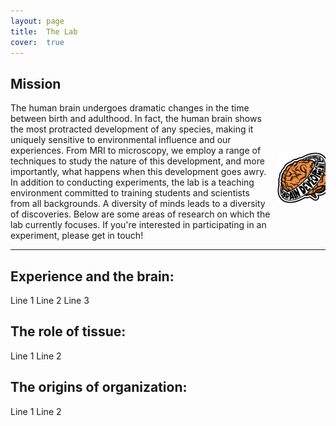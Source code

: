 ```yaml
---
layout: page
title:  The Lab
cover:  true 
---
```

## Mission

 <div class="row">
 	
 </div> 

 <div class="row">
  <div class="column" markdown="1">
  The human brain undergoes dramatic changes in the time between birth and adulthood. In fact, the human brain shows the most protracted development of any species, making it uniquely sensitive to environmental influence and our experiences. From MRI to microscopy, we employ a range of techniques to study the nature of this development, and more importantly, what happens when this development goes awry. In addition to conducting experiments, the lab is a teaching environment committed to training students and scientists from all backgrounds. A diversity of minds leads to a diversity of discoveries. Below are some areas of research on which the lab currently focuses. If you're interested in participating in an experiment, please get in touch!
  </div>
  
  <div class="column">
  	<img class="lab-logo" src="/assets/img/logo-tight.png" alt="BrainDevLab Logo" style="height: 100%; width: 100%; object-fit: contain"/>
  	</div>
 </div> 

***

## Experience and the brain:

Line 1
Line 2
Line 3  

## The role of tissue:

Line 1
Line 2 

## The origins of organization:

Line 1
Line 2
<!--author-->


<style type="text/css">
  .row {
    display: flex;
  }

  .column {
    flex: 50%;    
  }

  img.lab-logo {
    display: block;
    margin-left: auto;
    margin-right: auto;
    padding: 10px;
}
</style>

